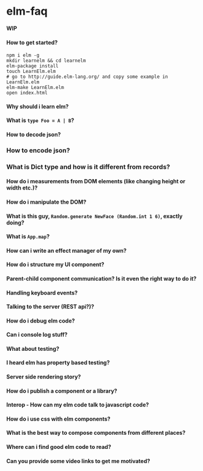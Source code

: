 # elm-faq
**WIP**

#### How to get started?
```
npm i elm -g
mkdir learnelm && cd learnelm
elm-package install
touch LearnElm.elm
# go to http://guide.elm-lang.org/ and copy some example in LearnElm.elm
elm-make LearnElm.elm
open index.html
```

#### Why should i learn elm?

#### What is `type Foo = A | B`?

#### How to decode json?

### How to encode json?

### What is Dict type and how is it different from records?

#### How do i measurements from DOM elements (like changing height or width etc.)?

#### How do i manipulate the DOM?

#### What is this guy, `Random.generate NewFace (Random.int 1 6)`, exactly doing?

#### What is `App.map`?

#### How can i write an effect manager of my own?

#### How do i structure my UI component?

#### Parent-child component communication? Is it even the right way to do it?

#### Handling keyboard events?

#### Talking to the server (REST api?)?

#### How do i debug elm code?

#### Can i console log stuff?

#### What about testing?

#### I heard elm has property based testing?

#### Server side rendering story?

#### How do i publish a component or a library?

#### Interop - How can my elm code talk to javascript code?

#### How do i use css with elm components?

#### What is the best way to compose components from different places?

#### Where can i find good elm code to read?

#### Can you provide some video links to get me motivated?
